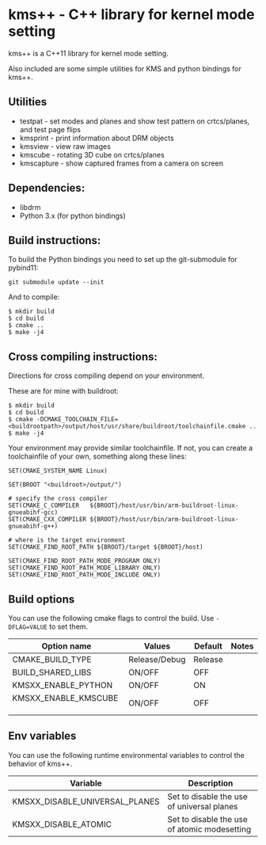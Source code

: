 # kms++ - C++ library for kernel mode setting

kms++ is a C++11 library for kernel mode setting.

Also included are some simple utilities for KMS and python bindings for kms++.

## Utilities

- testpat - set modes and planes and show test pattern on crtcs/planes, and test page flips
- kmsprint - print information about DRM objects
- kmsview - view raw images
- kmscube - rotating 3D cube on crtcs/planes
- kmscapture - show captured frames from a camera on screen

## Dependencies:

- libdrm
- Python 3.x (for python bindings)

## Build instructions:

To build the Python bindings you need to set up the git-submodule for pybind11:

```
git submodule update --init
```

And to compile:

```
$ mkdir build
$ cd build
$ cmake ..
$ make -j4
```

## Cross compiling instructions:

Directions for cross compiling depend on your environment.

These are for mine with buildroot:

```
$ mkdir build
$ cd build
$ cmake -DCMAKE_TOOLCHAIN_FILE=<buildrootpath>/output/host/usr/share/buildroot/toolchainfile.cmake ..
$ make -j4
```

Your environment may provide similar toolchainfile. If not, you can create a toolchainfile of your own, something along these lines:

```
SET(CMAKE_SYSTEM_NAME Linux)

SET(BROOT "<buildroot>/output/")

# specify the cross compiler
SET(CMAKE_C_COMPILER   ${BROOT}/host/usr/bin/arm-buildroot-linux-gnueabihf-gcc)
SET(CMAKE_CXX_COMPILER ${BROOT}/host/usr/bin/arm-buildroot-linux-gnueabihf-g++)

# where is the target environment
SET(CMAKE_FIND_ROOT_PATH ${BROOT}/target ${BROOT}/host)

SET(CMAKE_FIND_ROOT_PATH_MODE_PROGRAM ONLY)
SET(CMAKE_FIND_ROOT_PATH_MODE_LIBRARY ONLY)
SET(CMAKE_FIND_ROOT_PATH_MODE_INCLUDE ONLY)
```

## Build options

You can use the following cmake flags to control the build. Use `-DFLAG=VALUE` to set them.

Option name           | Values        | Default  | Notes
--------------------- | ------------- | -------- | --------
CMAKE_BUILD_TYPE      | Release/Debug | Release  |
BUILD_SHARED_LIBS     | ON/OFF        | OFF      |
KMSXX_ENABLE_PYTHON   | ON/OFF        | ON       |
KMSXX_ENABLE_KMSCUBE  | ON/OFF        | OFF      |

## Env variables

You can use the following runtime environmental variables to control the behavior of kms++.

Variable                          | Description
--------------------------------- | -------------
KMSXX_DISABLE_UNIVERSAL_PLANES    | Set to disable the use of universal planes
KMSXX_DISABLE_ATOMIC              | Set to disable the use of atomic modesetting
